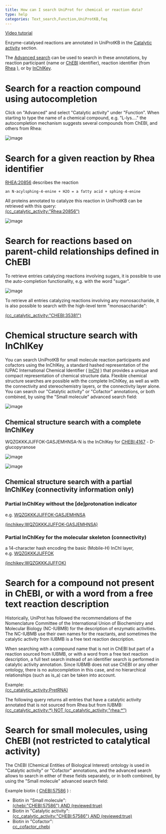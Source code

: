 ```yaml
---
title: How can I search UniProt for chemical or reaction data?
type: help
categories: Text_search,Function,UniProtKB,faq
---
```


[Video tutorial](https://www.youtube.com/watch?v=5eW-eZJ08wc)

Enzyme-catalysed reactions are annotated in UniProtKB in the [Catalytic activity](https://www.uniprot.org/help/catalytic_activity) section.

The [Advanced search](https://www.uniprot.org/help/advanced_search) can be used to search in these annotations, by reaction participant (name or [ChEBI](https://www.ebi.ac.uk/chebi/) identifier), reaction identifier (from [Rhea](https://www.rhea-db.org/) ), or by [InChIKey](https://en.wikipedia.org/wiki/International_Chemical_Identifier#InChIKey).

# Search for a reaction compound using autocompletion

Click on "Advanced" and select "Catalytic activity" under "Function". When starting to type the name of a chemical compound, e.g. "L-lys.…" the autocompletion mechanism suggests several compounds from ChEBI, and others from Rhea:

![image](https://github.com/ebi-uniprot/uniprot-manual/raw/main/images/chem_search.png)

# Search for a given reaction by Rhea identifier

[RHEA:20856](https://www.rhea-db.org/reaction?id=20856) describes the reaction

    an N-acylsphing-4-enine + H2O = a fatty acid + sphing-4-enine

All proteins annotated to catalyze this reaction in UniProtKB can be retrieved with this query:  
[(cc_catalytic_activity:"Rhea:20856")](https://www.uniprot.org/uniprotkb?query=(cc_catalytic_activity:%22rhea:20856%22))

![image](https://github.com/ebi-uniprot/uniprot-manual/raw/main/images/chem_rhea.png)

# Search for reactions based on parent-child relationships defined in ChEBI

To retrieve entries catalyzing reactions involving sugars, it is possible to use the auto-completion functionality, e.g. with the word "sugar".

![image](https://github.com/ebi-uniprot/uniprot-manual/raw/main/images/catalytic_activity_sugar.png)

To retrieve all entries catalyzing reactions involving any monosaccharide, it is also possible to search with the high-level term "monosaccharide":

[(cc_catalytic_activity:"CHEBI:35381")](https://www.uniprot.org/uniprotkb?query=(cc_catalytic_activity:%22CHEBI:35381%22))

# Chemical structure search with InChIKey

You can search UniProtKB for small molecule reaction participants and cofactors using the InChIKey, a standard hashed representation of the IUPAC International Chemical Identifier ( [InChI](https://www.inchi-trust.org/about-the-inchi-standard/) ) that provides a unique and compact representation of chemical structure data. Flexible chemical structure searches are possible with the complete InChIKey, as well as with the connectivity and stereochemistry layers, or the connectivity layer alone. You can search our "Catalytic activity" or "Cofactor" annotations, or both combined, by using the "Small molecule" advanced search field:

![image](https://github.com/ebi-uniprot/uniprot-manual/raw/main/images/inchikey-field-search.png)

## Chemical structure search with a complete InChIKey

WQZGKKKJIJFFOK-GASJEMHNSA-N is the InChIKey for [CHEBI:4167](https://www.ebi.ac.uk/chebi/searchId.do?chebiId=CHEBI:4167) - D-glucopyranose

![image](https://github.com/ebi-uniprot/uniprot-manual/raw/main/images/WQZGKKKJIJFFOK-GASJEMHNSA-N.png)

![image](https://github.com/ebi-uniprot/uniprot-manual/raw/main/images/WQZGKKKJIJFFOK-GASJEMHNSA-N-results.png)

## Chemical structure search with a partial InChIKey (connectivity information only)

### Partial InChIKey without the \[de\]protonation indicator

e.g. [WQZGKKKJIJFFOK-GASJEMHNSA](https://www.ebi.ac.uk/chebi/advancedSearchFT.do?searchString=WQZGKKKJIJFFOK-GASJEMHNSA)

[(inchikey:WQZGKKKJIJFFOK-GASJEMHNSA)](https://www.uniprot.org/uniprotkb?query=(inchikey:WQZGKKKJIJFFOK-GASJEMHNSA))

### Partial InChIKey for the molecular skeleton (connectivity)

a 14-character hash encoding the basic (Mobile-H) InChI layer, e.g. [WQZGKKKJIJFFOK](https://www.ebi.ac.uk/chebi/advancedSearchFT.do?searchString=WQZGKKKJIJFFOK)

[(inchikey:WQZGKKKJIJFFOK)](https://www.uniprot.org/uniprotkb?query=(inchikey:WQZGKKKJIJFFOK))

# Search for a compound not present in ChEBI, or with a word from a free text reaction description

Historically, UniProt has followed the recommendations of the Nomenclature Committee of the International Union of Biochemistry and Molecular Biology (NC-IUBMB) for the description of enzymatic activities. The NC-IUBMB use their own names for the reactants, and sometimes the catalytic activity from IUBMB is a free text reaction description.

When searching with a compound name that is not in ChEBI but part of a reaction sourced from IUBMB, or with a word from a free text reaction description, a full text search instead of an identifier search is performed in catalytic activity annotation. Since IUBMB does not use ChEBI or any other ontology, there is no autocompletion in this case, and no hierarchical relationships (such as is_a) can be taken into account.

Example:  
[(cc_catalytic_activity:PretRNA)](https://www.uniprot.org/uniprotkb?query=(cc_catalytic_activity:PretRNA))

The following query returns all entries that have a catalytic activity annotated that is not sourced from Rhea but from IUBMB:  
[(cc_catalytic_activity:\*) NOT (cc_catalytic_activity:"rhea:\*")](https://www.uniprot.org/uniprotkb?query=(cc_catalytic_activity:*)%20NOT%20(cc_catalytic_activity:%22rhea:*%22))

# Search for small molecules, using ChEBI (not restricted to catalytical activity)

The ChEBI (Chemical Entities of Biological Interest) ontology is used in "Catalytic activity" or "Cofactor" annotations, and the advanced search allows to search in either of these fields separately, or in both combined, by using the "Small molecule" advanced search field:

Example biotin ( [ChEBI:57586](https://www.ebi.ac.uk/chebi/searchId.do?chebiId=CHEBI:57586) ) :

- Biotin in "Small molecule":  
[(chebi:"CHEBI:57586") AND (reviewed:true)](https://www.uniprot.org/uniprotkb?query=(chebi:%22CHEBI:57586%22)%20AND%20(reviewed:true))
- Biotin in "Catalytic activity":  
[(cc_catalytic_activity:"CHEBI:57586") AND (reviewed:true)](https://www.uniprot.org/uniprotkb?query=%28cc_catalytic_activity%3A%22CHEBI%3A57586%22%29%20AND%20%28reviewed%3Atrue%29)
- Biotin in "Cofactor":  
[cc_cofactor_chebi](https://www.uniprot.org/uniprotkb?query=%28cc_cofactor_chebi%3A%22CHEBI%3A57586%22%29%20AND%20%28reviewed%3Atrue%29)
